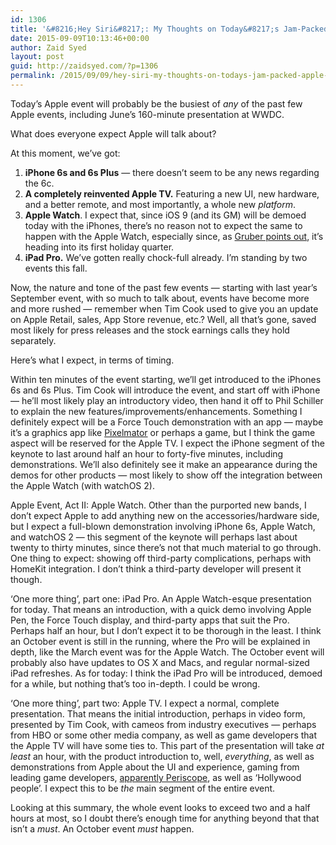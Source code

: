 ```yaml
---
id: 1306
title: '&#8216;Hey Siri&#8217;: My Thoughts on Today&#8217;s Jam-Packed Apple Event'
date: 2015-09-09T10:13:46+00:00
author: Zaid Syed
layout: post
guid: http://zaidsyed.com/?p=1306
permalink: /2015/09/09/hey-siri-my-thoughts-on-todays-jam-packed-apple-event/
---
```

Today&#8217;s Apple event will probably be the busiest of _any_ of the past few Apple events, including June&#8217;s 160-minute presentation at WWDC.

What does everyone expect Apple will talk about?

At this moment, we&#8217;ve got:

  1. **iPhone 6s and 6s Plus** — there doesn&#8217;t seem to be any news regarding the 6c.
  2. **A completely reinvented Apple TV.** Featuring a new UI, new hardware, and a better remote, and most importantly, a whole new _platform_.
  3. **Apple Watch**. I expect that, since iOS 9 (and its GM) will be demoed today with the iPhones, there&#8217;s no reason not to expect the same to happen with the Apple Watch, especially since, as [Gruber points out](http://daringfireball.net/2015/09/prelude_to_hey_siri_event), it&#8217;s heading into its first holiday quarter.
  4. **iPad Pro.** We&#8217;ve gotten really chock-full already. I&#8217;m standing by two events this fall.

Now, the nature and tone of the past few events — starting with last year&#8217;s September event, with so much to talk about, events have become more and more rushed — remember when Tim Cook used to give you an update on Apple Retail, sales, App Store revenue, etc.? Well, all that&#8217;s gone, saved most likely for press releases and the stock earnings calls they hold separately.

Here&#8217;s what I expect, in terms of timing.

Within ten minutes of the event starting, we&#8217;ll get introduced to the iPhones 6s and 6s Plus. Tim Cook will introduce the event, and start off with iPhone — he&#8217;ll most likely play an introductory video, then hand it off to Phil Schiller to explain the new features/improvements/enhancements. Something I definitely expect will be a Force Touch demonstration with an app — maybe it&#8217;s a graphics app like [Pixelmator](http://pixelmator.com) or perhaps a game, but I think the game aspect will be reserved for the Apple TV. I expect the iPhone segment of the keynote to last around half an hour to forty-five minutes, including demonstrations. We&#8217;ll also definitely see it make an appearance during the demos for other products — most likely to show off the integration between the Apple Watch (with watchOS 2).

Apple Event, Act II: Apple Watch. Other than the purported new bands, I don&#8217;t expect Apple to add anything new on the accessories/hardware side, but I expect a full-blown demonstration involving iPhone 6s, Apple Watch, and watchOS 2 — this segment of the keynote will perhaps last about twenty to thirty minutes, since there&#8217;s not that much material to go through. One thing to expect: showing off third-party complications, perhaps with HomeKit integration. I don&#8217;t think a third-party developer will present it though.

&#8216;One more thing&#8217;, part one: iPad Pro. An Apple Watch-esque presentation for today. That means an introduction, with a quick demo involving Apple Pen, the Force Touch display, and third-party apps that suit the Pro. Perhaps half an hour, but I don&#8217;t expect it to be thorough in the least. I think an October event is still in the running, where the Pro will be explained in depth, like the March event was for the Apple Watch. The October event will probably also have updates to OS X and Macs, and regular normal-sized iPad refreshes. As for today: I think the iPad Pro will be introduced, demoed for a while, but nothing that&#8217;s too in-depth. I could be wrong.

&#8216;One more thing&#8217;, part two: Apple TV. I expect a normal, complete presentation. That means the initial introduction, perhaps in video form, presented by Tim Cook, with cameos from industry executives — perhaps from HBO or some other media company, as well as game developers that the Apple TV will have some ties to. This part of the presentation will take _at least_ an hour, with the product introduction to, well, _everything_, as well as demonstrations from Apple about the UI and experience, gaming from leading game developers, [apparently Periscope](http://techcrunch.com/2015/09/08/periscope-apple-tv/), as well as &#8216;Hollywood people&#8217;. I expect this to be _the_ main segment of the entire event.

Looking at this summary, the whole event looks to exceed two and a half hours at most, so I doubt there&#8217;s enough time for anything beyond that that isn&#8217;t a _must_. An October event _must_ happen.